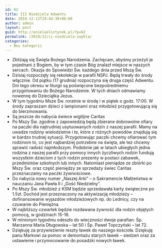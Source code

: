 ```yaml
---
id: 62
title: III Niedziela Adwentu
date: 2010-12-12T19:44:39+00:00
author: admin
layout: post
guid: http://anielaolsztynek.pl/?p=62
permalink: /2010/12/ii-niedziela-zwykla/
categories:
  - Bez kategorii
---
```

  * Zbliżają się Święta Bożego Narodzenia. Zachęcam, abyśmy przeżyli je pojednani z Bogiem, by w tym czasie Bóg znalazł miejsce w naszych sercach. Okazja do Spowiedzi Św. każdego dnia przed Mszą Św.
  * Dzisiaj rozpoczęły się rekolekcje w parafii NSPJ. Będą trwały do środy włącznie. Od piątku (17 grudnia) rozpoczyna się druga część Adwentu. Dni tego okresu w liturgii są poświęcone bezpośredniemu przygotowaniu do Bożego Narodzenie. W tych dniach odmawiamy nowennę do Dzieciątka Jezus.
  * W tym tygodniu Msze Św. roratnie w środę i w piątek o godz. 17:00. W środy zapraszam dzieci z lampionami oraz młodzież przygotowującą się do bierzmowania.
  * Są jeszcze do nabycia świece wigilijne Caritas
  * Po Mszy Św. zgodnie z zapowiedzią będą zbierane dobrowolne ofiary na paczki dla najtrudniej usytuowanych rodzin z naszej parafii. Mamy na uwadze rodziny wielodzietne i te, które z różnych powodów znajdują się w bardzo trudnej sytuacji. Przygotowując paczki chcemy ofiarować tym rodzinom to, co jest najbardziej potrzebne na święta, ale też chcemy sprawić radość najmłodszym. Podobnie jak w latach ubiegłych jedna rodzina z naszej parafii przy pomocy innych życzliwych rodzin fundują wszystkim dzieciom z tych rodzin prezenty w postaci zabawek, przedmiotów szkolnych lub innych. Natomiast pieniądze ze zbiórki po Mszy Św. oraz część pieniędzy ze sprzedaży świec Caritas przeznaczamy na paczki żywnościowe.
  * Do nabycia nowy numer &#8222;Naszej Arki&#8221; &#8211; o Sakramencie Małżeństwa w nauczaniu Jana Pawła II i &#8222;Gość Niedzielny&#8221;.
  * Po Mszy Św. młodzież z KSM będzie sprzedawała karty świąteczne po 1.5zł. Dochód jest przeznaczony na aktywizację młodzieży &#8211; dofinansowanie wyjazdów młodzieżowych np. do Lednicy, czy na czuwanie do Pieniężna.
  * W najbliższy czwartek będzie rozdawana żywność dla rodzin objętych pomocą, w godzinach 15-16.
  * W minionym tygodniu odeszło do wieczności dwoje parafian: Śp. Marzanna Maria Długowska &#8211; lat 50 i Śp. Paweł Topczyński &#8211; lat 72.
  * Dziękuję za przywiezienie reszty ławek do naszego kościoła. Dziękuję panu Markowi za pomoc w demontażu starych ławek &#8211; siedzeń oraz za ustawienie i przymocowanie do posadzki nowych ławek.